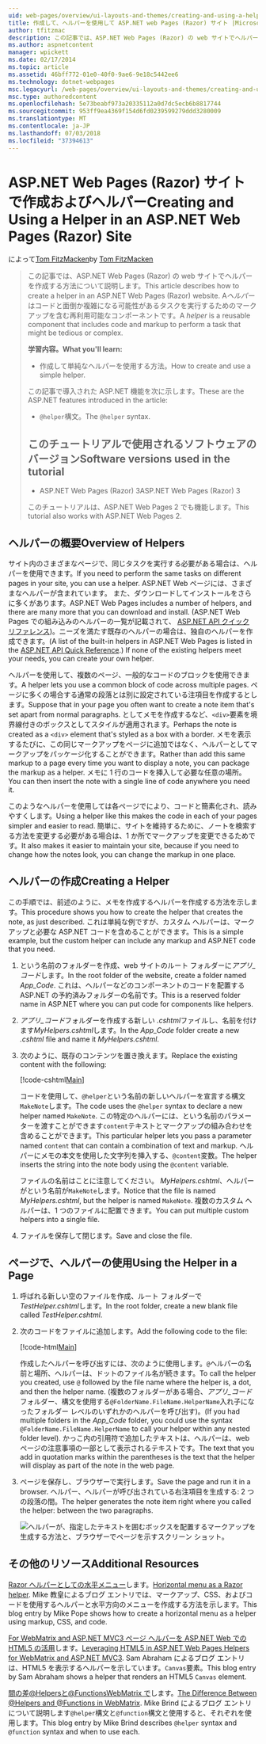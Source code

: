 ```yaml
---
uid: web-pages/overview/ui-layouts-and-themes/creating-and-using-a-helper-in-an-aspnet-web-pages-site
title: 作成して、ヘルパーを使用して ASP.NET web Pages (Razor) サイト |Microsoft Docs
author: tfitzmac
description: この記事では、ASP.NET Web Pages (Razor) の web サイトでヘルパーを作成する方法について説明します。 コードとパフォーマンスにマークアップを含む再利用可能なコンポーネントをヘルパーには.
ms.author: aspnetcontent
manager: wpickett
ms.date: 02/17/2014
ms.topic: article
ms.assetid: 46bff772-01e0-40f0-9ae6-9e18c5442ee6
ms.technology: dotnet-webpages
msc.legacyurl: /web-pages/overview/ui-layouts-and-themes/creating-and-using-a-helper-in-an-aspnet-web-pages-site
msc.type: authoredcontent
ms.openlocfilehash: 5e73beabf973a20335112a0d7dc5ecb6b8817744
ms.sourcegitcommit: 953ff9ea4369f154d6fd0239599279ddd3280009
ms.translationtype: MT
ms.contentlocale: ja-JP
ms.lasthandoff: 07/03/2018
ms.locfileid: "37394613"
---
```

<a name="creating-and-using-a-helper-in-an-aspnet-web-pages-razor-site"></a><span data-ttu-id="07846-104">ASP.NET Web Pages (Razor) サイトで作成およびヘルパー</span><span class="sxs-lookup"><span data-stu-id="07846-104">Creating and Using a Helper in an ASP.NET Web Pages (Razor) Site</span></span>
====================
<span data-ttu-id="07846-105">によって[Tom FitzMacken](https://github.com/tfitzmac)</span><span class="sxs-lookup"><span data-stu-id="07846-105">by [Tom FitzMacken](https://github.com/tfitzmac)</span></span>

> <span data-ttu-id="07846-106">この記事では、ASP.NET Web Pages (Razor) の web サイトでヘルパーを作成する方法について説明します。</span><span class="sxs-lookup"><span data-stu-id="07846-106">This article describes how to create a helper in an ASP.NET Web Pages (Razor) website.</span></span> <span data-ttu-id="07846-107">A*ヘルパー*はコードと面倒か複雑になる可能性があるタスクを実行するためのマークアップを含む再利用可能なコンポーネントです。</span><span class="sxs-lookup"><span data-stu-id="07846-107">A *helper* is a reusable component that includes code and markup to perform a task that might be tedious or complex.</span></span>
> 
> <span data-ttu-id="07846-108">**学習内容。**</span><span class="sxs-lookup"><span data-stu-id="07846-108">**What you'll learn:**</span></span> 
> 
> - <span data-ttu-id="07846-109">作成して単純なヘルパーを使用する方法。</span><span class="sxs-lookup"><span data-stu-id="07846-109">How to create and use a simple helper.</span></span>
> 
> <span data-ttu-id="07846-110">この記事で導入された ASP.NET 機能を次に示します。</span><span class="sxs-lookup"><span data-stu-id="07846-110">These are the ASP.NET features introduced in the article:</span></span>
> 
> - <span data-ttu-id="07846-111">`@helper`構文。</span><span class="sxs-lookup"><span data-stu-id="07846-111">The `@helper` syntax.</span></span>
>   
> 
> ## <a name="software-versions-used-in-the-tutorial"></a><span data-ttu-id="07846-112">このチュートリアルで使用されるソフトウェアのバージョン</span><span class="sxs-lookup"><span data-stu-id="07846-112">Software versions used in the tutorial</span></span>
> 
> 
> - <span data-ttu-id="07846-113">ASP.NET Web Pages (Razor) 3</span><span class="sxs-lookup"><span data-stu-id="07846-113">ASP.NET Web Pages (Razor) 3</span></span>
>   
> 
> <span data-ttu-id="07846-114">このチュートリアルは、ASP.NET Web Pages 2 でも機能します。</span><span class="sxs-lookup"><span data-stu-id="07846-114">This tutorial also works with ASP.NET Web Pages 2.</span></span>


## <a name="overview-of-helpers"></a><span data-ttu-id="07846-115">ヘルパーの概要</span><span class="sxs-lookup"><span data-stu-id="07846-115">Overview of Helpers</span></span>

<span data-ttu-id="07846-116">サイト内のさまざまなページで、同じタスクを実行する必要がある場合は、ヘルパーを使用できます。</span><span class="sxs-lookup"><span data-stu-id="07846-116">If you need to perform the same tasks on different pages in your site, you can use a helper.</span></span> <span data-ttu-id="07846-117">ASP.NET Web ページには、さまざまなヘルパーが含まれています。 また、ダウンロードしてインストールをさらに多くがあります。</span><span class="sxs-lookup"><span data-stu-id="07846-117">ASP.NET Web Pages includes a number of helpers, and there are many more that you can download and install.</span></span> <span data-ttu-id="07846-118">(ASP.NET Web Pages での組み込みのヘルパーの一覧が記載されて、 [ASP.NET API クイック リファレンス](https://go.microsoft.com/fwlink/?LinkId=202907))。ニーズを満たす既存のヘルパーの場合は、独自のヘルパーを作成できます。</span><span class="sxs-lookup"><span data-stu-id="07846-118">(A list of the built-in helpers in ASP.NET Web Pages is listed in the [ASP.NET API Quick Reference](https://go.microsoft.com/fwlink/?LinkId=202907).) If none of the existing helpers meet your needs, you can create your own helper.</span></span>

<span data-ttu-id="07846-119">ヘルパーを使用して、複数のページ、一般的なコードのブロックを使用できます。</span><span class="sxs-lookup"><span data-stu-id="07846-119">A helper lets you use a common block of code across multiple pages.</span></span> <span data-ttu-id="07846-120">ページに多くの場合する通常の段落とは別に設定されている注項目を作成するとします。</span><span class="sxs-lookup"><span data-stu-id="07846-120">Suppose that in your page you often want to create a note item that's set apart from normal paragraphs.</span></span> <span data-ttu-id="07846-121">としてメモを作成するなど、`<div>`要素を境界線付きのボックスとしてスタイルが適用されます。</span><span class="sxs-lookup"><span data-stu-id="07846-121">Perhaps the note is created as a `<div>` element that's styled as a box with a border.</span></span> <span data-ttu-id="07846-122">メモを表示するたびに、この同じマークアップをページに追加ではなく、ヘルパーとしてマークアップをパッケージ化することができます。</span><span class="sxs-lookup"><span data-stu-id="07846-122">Rather than add this same markup to a page every time you want to display a note, you can package the markup as a helper.</span></span> <span data-ttu-id="07846-123">メモに 1 行のコードを挿入して必要な任意の場所。</span><span class="sxs-lookup"><span data-stu-id="07846-123">You can then insert the note with a single line of code anywhere you need it.</span></span>

<span data-ttu-id="07846-124">このようなヘルパーを使用しては各ページでにより、コードと簡素化され、読みやすくします。</span><span class="sxs-lookup"><span data-stu-id="07846-124">Using a helper like this makes the code in each of your pages simpler and easier to read.</span></span> <span data-ttu-id="07846-125">簡単に、サイトを維持するために、ノートを検索する方法を変更する必要がある場合は、1 か所でマークアップを変更できるためです。</span><span class="sxs-lookup"><span data-stu-id="07846-125">It also makes it easier to maintain your site, because if you need to change how the notes look, you can change the markup in one place.</span></span>

## <a name="creating-a-helper"></a><span data-ttu-id="07846-126">ヘルパーの作成</span><span class="sxs-lookup"><span data-stu-id="07846-126">Creating a Helper</span></span>

<span data-ttu-id="07846-127">この手順では、前述のように、メモを作成するヘルパーを作成する方法を示します。</span><span class="sxs-lookup"><span data-stu-id="07846-127">This procedure shows you how to create the helper that creates the note, as just described.</span></span> <span data-ttu-id="07846-128">これは単純な例ですが、カスタム ヘルパーは、マークアップと必要な ASP.NET コードを含めることができます。</span><span class="sxs-lookup"><span data-stu-id="07846-128">This is a simple example, but the custom helper can include any markup and ASP.NET code that you need.</span></span>

1. <span data-ttu-id="07846-129">という名前のフォルダーを作成、web サイトのルート フォルダーに*アプリ\_コード*します。</span><span class="sxs-lookup"><span data-stu-id="07846-129">In the root folder of the website, create a folder named *App\_Code*.</span></span> <span data-ttu-id="07846-130">これは、ヘルパーなどのコンポーネントのコードを配置する ASP.NET の予約済みフォルダーの名前です。</span><span class="sxs-lookup"><span data-stu-id="07846-130">This is a reserved folder name in ASP.NET where you can put code for components like helpers.</span></span>
2. <span data-ttu-id="07846-131">*アプリ\_コード*フォルダーを作成する新しい *.cshtml*ファイルし、名前を付けます*MyHelpers.cshtml*します。</span><span class="sxs-lookup"><span data-stu-id="07846-131">In the *App\_Code* folder create a new *.cshtml* file and name it *MyHelpers.cshtml*.</span></span>
3. <span data-ttu-id="07846-132">次のように、既存のコンテンツを置き換えます。</span><span class="sxs-lookup"><span data-stu-id="07846-132">Replace the existing content with the following:</span></span>

    [!code-cshtml[Main](creating-and-using-a-helper-in-an-aspnet-web-pages-site/samples/sample1.cshtml)]

    <span data-ttu-id="07846-133">コードを使用して、`@helper`という名前の新しいヘルパーを宣言する構文`MakeNote`します。</span><span class="sxs-lookup"><span data-stu-id="07846-133">The code uses the `@helper` syntax to declare a new helper named `MakeNote`.</span></span> <span data-ttu-id="07846-134">この特定のヘルパーには、という名前のパラメーターを渡すことができます`content`テキストとマークアップの組み合わせを含めることができます。</span><span class="sxs-lookup"><span data-stu-id="07846-134">This particular helper lets you pass a parameter named `content` that can contain a combination of text and markup.</span></span> <span data-ttu-id="07846-135">ヘルパーにメモの本文を使用した文字列を挿入する、`@content`変数。</span><span class="sxs-lookup"><span data-stu-id="07846-135">The helper inserts the string into the note body using the `@content` variable.</span></span>

    <span data-ttu-id="07846-136">ファイルの名前はことに注意してください。 *MyHelpers.cshtml*、ヘルパーがという名前が`MakeNote`します。</span><span class="sxs-lookup"><span data-stu-id="07846-136">Notice that the file is named *MyHelpers.cshtml*, but the helper is named `MakeNote`.</span></span> <span data-ttu-id="07846-137">複数のカスタム ヘルパーは、1 つのファイルに配置できます。</span><span class="sxs-lookup"><span data-stu-id="07846-137">You can put multiple custom helpers into a single file.</span></span>
4. <span data-ttu-id="07846-138">ファイルを保存して閉じます。</span><span class="sxs-lookup"><span data-stu-id="07846-138">Save and close the file.</span></span>

## <a name="using-the-helper-in-a-page"></a><span data-ttu-id="07846-139">ページで、ヘルパーの使用</span><span class="sxs-lookup"><span data-stu-id="07846-139">Using the Helper in a Page</span></span>

1. <span data-ttu-id="07846-140">呼ばれる新しい空のファイルを作成、ルート フォルダーで*TestHelper.cshtml*します。</span><span class="sxs-lookup"><span data-stu-id="07846-140">In the root folder, create a new blank file called *TestHelper.cshtml*.</span></span>
2. <span data-ttu-id="07846-141">次のコードをファイルに追加します。</span><span class="sxs-lookup"><span data-stu-id="07846-141">Add the following code to the file:</span></span>

    [!code-html[Main](creating-and-using-a-helper-in-an-aspnet-web-pages-site/samples/sample2.html)]

    <span data-ttu-id="07846-142">作成したヘルパーを呼び出すには、次のように使用します。`@`ヘルパーの名前と場所、ヘルパーは、ドットのファイル名が続きます。</span><span class="sxs-lookup"><span data-stu-id="07846-142">To call the helper you created, use `@` followed by the file name where the helper is, a dot, and then the helper name.</span></span> <span data-ttu-id="07846-143">(複数のフォルダーがある場合、*アプリ\_コード*フォルダー、構文を使用する`@FolderName.FileName.HelperName`入れ子になったフォルダー レベルのいずれかのヘルパーを呼び出す)。</span><span class="sxs-lookup"><span data-stu-id="07846-143">(If you had multiple folders in the *App\_Code* folder, you could use the syntax `@FolderName.FileName.HelperName` to call your helper within any nested folder level).</span></span> <span data-ttu-id="07846-144">かっこ内の引用符で追加したテキストは、ヘルパーは、web ページの注意事項の一部として表示されるテキストです。</span><span class="sxs-lookup"><span data-stu-id="07846-144">The text that you add in quotation marks within the parentheses is the text that the helper will display as part of the note in the web page.</span></span>
3. <span data-ttu-id="07846-145">ページを保存し、ブラウザーで実行します。</span><span class="sxs-lookup"><span data-stu-id="07846-145">Save the page and run it in a browser.</span></span> <span data-ttu-id="07846-146">ヘルパー、ヘルパーが呼び出されている右注項目を生成する: 2 つの段落の間。</span><span class="sxs-lookup"><span data-stu-id="07846-146">The helper generates the note item right where you called the helper: between the two paragraphs.</span></span>

    ![ヘルパーが、指定したテキストを囲むボックスを配置するマークアップを生成する方法と、ブラウザーでページを示すスクリーン ショット。](creating-and-using-a-helper-in-an-aspnet-web-pages-site/_static/image1.jpg)

## <a name="additional-resources"></a><span data-ttu-id="07846-148">その他のリソース</span><span class="sxs-lookup"><span data-stu-id="07846-148">Additional Resources</span></span>


<span data-ttu-id="07846-149">[Razor ヘルパーとしての水平メニュー](http://mikepope.com/blog/DisplayBlog.aspx?permalink=2341)します。</span><span class="sxs-lookup"><span data-stu-id="07846-149">[Horizontal menu as a Razor helper](http://mikepope.com/blog/DisplayBlog.aspx?permalink=2341).</span></span> <span data-ttu-id="07846-150">Mike 教皇によるブログ エントリでは、マークアップ、CSS、およびコードを使用するヘルパーと水平方向のメニューを作成する方法を示します。</span><span class="sxs-lookup"><span data-stu-id="07846-150">This blog entry by Mike Pope shows how to create a horizontal menu as a helper using markup, CSS, and code.</span></span>

<span data-ttu-id="07846-151">[For WebMatrix and ASP.NET MVC3 ページ ヘルパーを ASP.NET Web での HTML5 の活用](http://geekswithblogs.net/wildturtle/archive/2010/11/08/html5-in-asp.net-web-pages-helpers-for-webmatrix-and_aspnet_mvc3.aspx)します。</span><span class="sxs-lookup"><span data-stu-id="07846-151">[Leveraging HTML5 in ASP.NET Web Pages Helpers for WebMatrix and ASP.NET MVC3](http://geekswithblogs.net/wildturtle/archive/2010/11/08/html5-in-asp.net-web-pages-helpers-for-webmatrix-and_aspnet_mvc3.aspx).</span></span> <span data-ttu-id="07846-152">Sam Abraham によるブログ エントリは、HTML5 を表示するヘルパーを示しています。`Canvas`要素。</span><span class="sxs-lookup"><span data-stu-id="07846-152">This blog entry by Sam Abraham shows a helper that renders an HTML5 `Canvas` element.</span></span>

<span data-ttu-id="07846-153">[間の差@Helpersと@FunctionsWebMatrix で](http://www.mikesdotnetting.com/Article/173/The-Difference-Between-@Helpers-and-@Functions-In-WebMatrix)します。</span><span class="sxs-lookup"><span data-stu-id="07846-153">[The Difference Between @Helpers and @Functions in WebMatrix](http://www.mikesdotnetting.com/Article/173/The-Difference-Between-@Helpers-and-@Functions-In-WebMatrix).</span></span> <span data-ttu-id="07846-154">Mike Brind によるブログ エントリについて説明します`@helper`構文と`@function`構文と使用すると、それぞれを使用します。</span><span class="sxs-lookup"><span data-stu-id="07846-154">This blog entry by Mike Brind describes `@helper` syntax and `@function` syntax and when to use each.</span></span>
